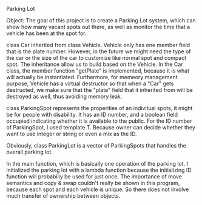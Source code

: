 Parking Lot

Object: The goal of this project is to create a Parking Lot system, which can show how many vacant spots out there, as well
as monitor the time that a vehicle has been at the spot for.

class Car inherited from class Vehicle. Vehicle only has one member field that is the plate number.
However, in the future we might need the type of the car or the size of the car to customize like normal
spot and compact spot. The inheritance allow us to build based on the Vehicle. In the Car class, the 
member function "getPlate" is implemented, because it is what will actually be instantiated. Furthermore,
for memeory management purpose, Vehicle has a virtual destructor so that when a "Car" gets destructed,
we make sure that the "plate" field that it inherited from will be destroyed as well, thus avoiding 
memory leak.

class ParkingSpot represents the properities of an indivitual spots, it might be for people with disability.
It has an ID number, and a boolean field occupied indicating whether it is available to the public. For
the ID number of ParkingSpot, I used template T. Because owner can decide whether they want to use integer
or string or even a mix as the ID.

Obviously, class ParkingLot is a vector of ParkingSpots that handles the overall parking lot.

In the main function, which is basically one operation of the parking lot. I initialized the parking lot with a 
lambda function because the initializing ID function will probabiliy be used for just once.
The importance of move semantics and copy & swap couldn't really be shown in this program, because each spot
and each vehicle is unique. So there does not involve much transfer of ownership between objects.
